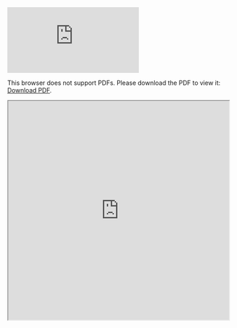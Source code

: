 <object data="https://github.com/MatthieuRouland/About.Me/raw/master/assets/img/CV_Matthieu_Rouland.pdf" type="application/pdf" width="700px" height="700px">
    <embed src="https://github.com/MatthieuRouland/About.Me/raw/master/assets/img/CV_Matthieu_Rouland.pdf">
        <p>This browser does not support PDFs. Please download the PDF to view it: <a href="https://github.com/MatthieuRouland/About.Me/raw/master/assets/img/CV_Matthieu_Rouland.pdf">Download PDF</a>.</p>
    </embed>
</object>
<object>
<iframe src="https://github.com/MatthieuRouland/About.Me/raw/master/assets/img/CV_Matthieu_Rouland.pdf#toolbar=0" width="100%" height="500px">
</iframe>
</object>
